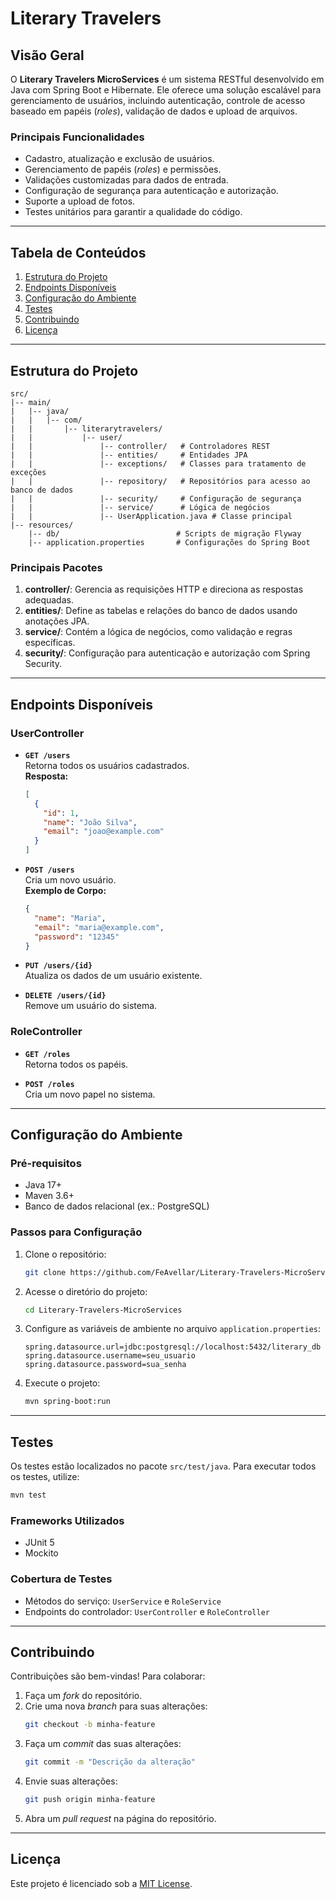 
# Literary Travelers

## **Visão Geral**
O **Literary Travelers MicroServices** é um sistema RESTful desenvolvido em Java com Spring Boot e Hibernate. 
Ele oferece uma solução escalável para gerenciamento de usuários, incluindo autenticação, controle de acesso baseado 
em papéis (*roles*), validação de dados e upload de arquivos.

### **Principais Funcionalidades**
- Cadastro, atualização e exclusão de usuários.
- Gerenciamento de papéis (*roles*) e permissões.
- Validações customizadas para dados de entrada.
- Configuração de segurança para autenticação e autorização.
- Suporte a upload de fotos.
- Testes unitários para garantir a qualidade do código.

---

## **Tabela de Conteúdos**
1. [Estrutura do Projeto](#estrutura-do-projeto)
2. [Endpoints Disponíveis](#endpoints-disponíveis)
3. [Configuração do Ambiente](#configuração-do-ambiente)
4. [Testes](#testes)
5. [Contribuindo](#contribuindo)
6. [Licença](#licença)

---

## **Estrutura do Projeto**

```
src/
|-- main/
|   |-- java/
|   |   |-- com/
|   |       |-- literarytravelers/
|   |           |-- user/
|   |               |-- controller/   # Controladores REST
|   |               |-- entities/     # Entidades JPA
|   |               |-- exceptions/   # Classes para tratamento de exceções
|   |               |-- repository/   # Repositórios para acesso ao banco de dados
|   |               |-- security/     # Configuração de segurança
|   |               |-- service/      # Lógica de negócios
|   |               |-- UserApplication.java # Classe principal
|-- resources/
    |-- db/                          # Scripts de migração Flyway
    |-- application.properties       # Configurações do Spring Boot
```

### **Principais Pacotes**
1. **controller/**: Gerencia as requisições HTTP e direciona as respostas adequadas.
2. **entities/**: Define as tabelas e relações do banco de dados usando anotações JPA.
3. **service/**: Contém a lógica de negócios, como validação e regras específicas.
4. **security/**: Configuração para autenticação e autorização com Spring Security.

---

## **Endpoints Disponíveis**

### **UserController**
- **`GET /users`**  
  Retorna todos os usuários cadastrados.  
  **Resposta:**  
  ```json
  [
    {
      "id": 1,
      "name": "João Silva",
      "email": "joao@example.com"
    }
  ]
  ```

- **`POST /users`**  
  Cria um novo usuário.  
  **Exemplo de Corpo:**  
  ```json
  {
    "name": "Maria",
    "email": "maria@example.com",
    "password": "12345"
  }
  ```

- **`PUT /users/{id}`**  
  Atualiza os dados de um usuário existente.

- **`DELETE /users/{id}`**  
  Remove um usuário do sistema.

### **RoleController**
- **`GET /roles`**  
  Retorna todos os papéis.

- **`POST /roles`**  
  Cria um novo papel no sistema.

---

## **Configuração do Ambiente**

### **Pré-requisitos**
- Java 17+
- Maven 3.6+
- Banco de dados relacional (ex.: PostgreSQL)

### **Passos para Configuração**
1. Clone o repositório:
   ```bash
   git clone https://github.com/FeAvellar/Literary-Travelers-MicroServices.git
   ```
2. Acesse o diretório do projeto:
   ```bash
   cd Literary-Travelers-MicroServices
   ```
3. Configure as variáveis de ambiente no arquivo `application.properties`:
   ```properties
   spring.datasource.url=jdbc:postgresql://localhost:5432/literary_db
   spring.datasource.username=seu_usuario
   spring.datasource.password=sua_senha
   ```
4. Execute o projeto:
   ```bash
   mvn spring-boot:run
   ```

---

## **Testes**
Os testes estão localizados no pacote `src/test/java`. Para executar todos os testes, utilize:
```bash
mvn test
```

### **Frameworks Utilizados**
- JUnit 5
- Mockito

### **Cobertura de Testes**
- Métodos do serviço: `UserService` e `RoleService`
- Endpoints do controlador: `UserController` e `RoleController`

---

## **Contribuindo**
Contribuições são bem-vindas! Para colaborar:
1. Faça um *fork* do repositório.
2. Crie uma nova *branch* para suas alterações:
   ```bash
   git checkout -b minha-feature
   ```
3. Faça um *commit* das suas alterações:
   ```bash
   git commit -m "Descrição da alteração"
   ```
4. Envie suas alterações:
   ```bash
   git push origin minha-feature
   ```
5. Abra um *pull request* na página do repositório.

---

## **Licença**
Este projeto é licenciado sob a [MIT License](LICENSE).
